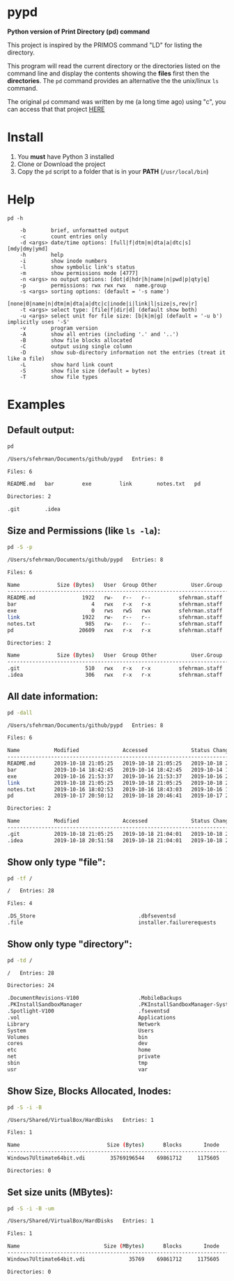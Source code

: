 # pypd

**Python version of Print Directory (pd) command**

This project is inspired by the PRIMOS command "LD" for listing the directory.

This program will read the current directory or the directories listed 
on the command line and display the contents showing the **files** first 
then the **directories**. The `pd` command provides an alternative the 
the unix/linux `ls` command.

The original `pd` command was written by me (a long time ago) using "c", 
you can access that that project [HERE](https://github.com/sfehrman/pd)

# Install
1. You **must** have Python 3 installed
2. Clone or Download the project
3. Copy the ``pd`` script to a folder that is in your **PATH** (``/usr/local/bin``)

# Help

```
pd -h

    -b        brief, unformatted output
    -c        count entries only
    -d <args> date/time options: [full|f|dtm|m|dta|a|dtc|s] [mdy|dmy|ymd]
    -h        help
    -i        show inode numbers
    -l        show symbolic link's status
    -m        show permissions mode [4777]
    -n <args> no output options: [dot|d|hdr|h|name|n|pwd|p|qty|q]
    -p        permissions: rwx rwx rwx   name.group
    -s <args> sorting options: (default = '-s name')
              [none|0|name|n|dtm|m|dta|a|dtc|c|inode|i|link|l|size|s,rev|r] 
    -t <args> select type: [file|f|dir|d] (default show both) 
    -u <args> select unit for file size: [b|k|m|g] (default = '-u b') implicitly uses '-S'
    -v        program version
    -A        show all entries (including '.' and '..')
    -B        show file blocks allocated
    -C        output using single column
    -D        show sub-directory information not the entries (treat it like a file)
    -L        show hard link count
    -S        show file size (default = bytes)
    -T        show file types

```

# Examples

## Default output:

```bash
pd

/Users/sfehrman/Documents/github/pypd   Entries: 8

Files: 6

README.md   bar         exe         link        notes.txt   pd          

Directories: 2

.git        .idea       

```

## Size and Permissions (like ``ls -la``):

```bash
pd -S -p

/Users/sfehrman/Documents/github/pypd   Entries: 8

Files: 6

Name            Size (Bytes)   User  Group Other           User.Group   
----------------------------------------------------------------------------------------------------
README.md               1922   rw-   r--   r--         sfehrman.staff       
bar                        4   rwx   r-x   r-x         sfehrman.staff        -> (Bad Link) /foo
exe                        0   rws   rwS   rwx         sfehrman.staff       
link                    1922   rw-   r--   r--         sfehrman.staff        -> README.md
notes.txt                985   rw-   r--   r--         sfehrman.staff       
pd                     20609   rwx   r-x   r-x         sfehrman.staff       

Directories: 2

Name            Size (Bytes)   User  Group Other           User.Group   
----------------------------------------------------------------------------------------------------
.git                     510   rwx   r-x   r-x         sfehrman.staff       
.idea                    306   rwx   r-x   r-x         sfehrman.staff       
```

## All date information:

```bash
pd -dall

/Users/sfehrman/Documents/github/pypd   Entries: 8

Files: 6

Name           Modified              Accessed              Status Changed     
----------------------------------------------------------------------------------------------------
README.md      2019-10-18 21:05:25   2019-10-18 21:05:25   2019-10-18 21:05:25
bar            2019-10-14 18:42:45   2019-10-14 18:42:45   2019-10-14 18:42:45 -> (Bad Link) /foo
exe            2019-10-16 21:53:37   2019-10-16 21:53:37   2019-10-16 21:59:57
link           2019-10-18 21:05:25   2019-10-18 21:05:25   2019-10-18 21:05:25 -> README.md
notes.txt      2019-10-16 18:02:53   2019-10-16 18:43:03   2019-10-16 18:02:53
pd             2019-10-17 20:50:12   2019-10-18 20:46:41   2019-10-17 20:50:12

Directories: 2

Name           Modified              Accessed              Status Changed     
----------------------------------------------------------------------------------------------------
.git           2019-10-18 21:05:25   2019-10-18 21:04:01   2019-10-18 21:05:25
.idea          2019-10-18 20:51:58   2019-10-18 21:04:01   2019-10-18 20:51:58
```

## Show only type "file":

```bash
pd -tf /

/   Entries: 28

Files: 4

.DS_Store                                 .dbfseventsd
.file                                     installer.failurerequests

```

## Show only type "directory":

```bash
pd -td /

/   Entries: 28

Directories: 24

.DocumentRevisions-V100                   .MobileBackups
.PKInstallSandboxManager                  .PKInstallSandboxManager-SystemSoftware
.Spotlight-V100                           .fseventsd
.vol                                      Applications
Library                                   Network
System                                    Users
Volumes                                   bin
cores                                     dev
etc                                       home
net                                       private
sbin                                      tmp
usr                                       var
```

## Show Size, Blocks Allocated, Inodes:

```bash
pd -S -i -B

/Users/Shared/VirtualBox/HardDisks   Entries: 1

Files: 1

Name                            Size (Bytes)      Blocks       Inode
----------------------------------------------------------------------------------------------------
Windows7Ultimate64bit.vdi        35769196544    69861712     1175605

Directories: 0
```

## Set size units (MBytes):

```bash
pd -S -i -B -um

/Users/Shared/VirtualBox/HardDisks   Entries: 1

Files: 1

Name                           Size (MBytes)      Blocks       Inode
----------------------------------------------------------------------------------------------------
Windows7Ultimate64bit.vdi              35769    69861712     1175605

Directories: 0
```

